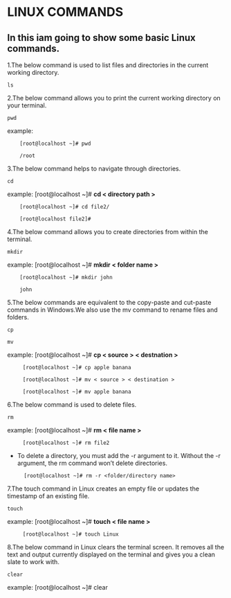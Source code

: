 # LINUX COMMANDS
## In this iam going to show some basic Linux commands.

1.The below command is used to list files and directories in the current working directory.
~~~
ls
~~~

2.The below command allows you to print the current working directory on your terminal.
~~~
pwd
~~~

example:

        [root@localhost ~]# pwd

        /root

3.The below command helps to navigate through directories.
~~~
cd
~~~

example: [root@localhost ~]# **cd < directory path >**
        
        [root@localhost ~]# cd file2/

        [root@localhost file2]#

4.The below command allows you to create directories from within the terminal.
~~~
mkdir
~~~

example: [root@localhost ~]# **mkdir < folder name >**

        [root@localhost ~]# mkdir john
        
        john
 
5.The below commands are equivalent to the copy-paste and cut-paste commands in Windows.We also use the mv command to rename files and folders.
~~~
cp
~~~

~~~
mv
~~~

example: [root@localhost ~]# **cp < source > < destnation >**

         [root@localhost ~]# cp apple banana 

         [root@localhost ~]# mv < source > < destination >
        
         [root@localhost ~]# mv apple banana 
         
6.The below command is used to delete files.
~~~
rm
~~~

example: [root@localhost ~]# **rm < file name >**

         [root@localhost ~]# rm file2

- To delete a directory, you must add the -r argument to it. Without the -r argument, the rm command won’t delete directories.

        [root@localhost ~]# rm -r <folder/directory name>

7.The touch command in Linux creates an empty file or updates the timestamp of an existing file.
~~~
touch
~~~

example: [root@localhost ~]# **touch < file name >**
  
         [root@localhost ~]# touch Linux

8.The below command in Linux clears the terminal screen. It removes all the text and output currently displayed on the terminal and gives you a clean slate to work with.
~~~
clear
~~~

example: [root@localhost ~]# clear



         

       
